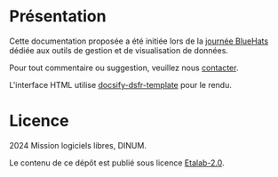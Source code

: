 # Présentation

Cette documentation proposée a été initiée lors de la [journée BlueHats](https://code.gouv.fr/fr/bluehats/gestion-et-visualisation-de-donnees-2024/) dédiée aux outils de gestion et de visualisation de données.

Pour tout commentaire ou suggestion, veuillez nous [contacter](https://code.gouv.fr/fr/contact/).

L'interface HTML utilise [docsify-dsfr-template](https://github.com/codegouvfr/docsify-dsfr-template) pour le rendu.

# Licence

2024 Mission logiciels libres, DINUM.

Le contenu de ce dépôt est publié sous licence [Etalab-2.0](LICENSES/Etalab-2.0.md).
